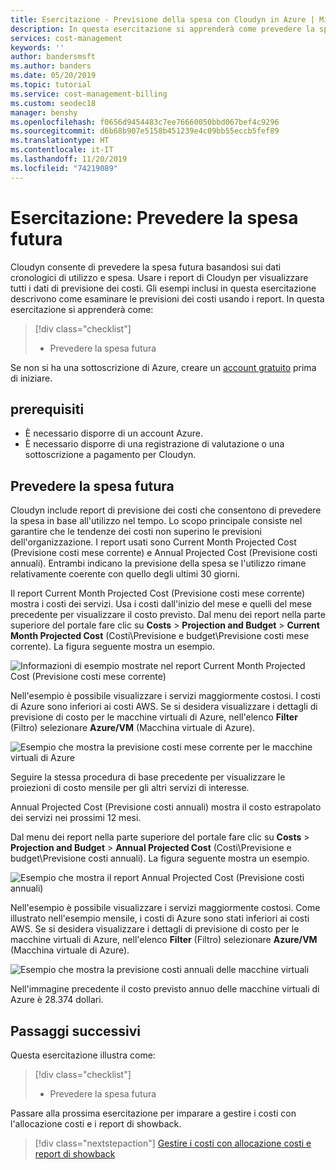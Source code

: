```yaml
---
title: Esercitazione - Previsione della spesa con Cloudyn in Azure | Microsoft Docs
description: In questa esercitazione si apprenderà come prevedere la spesa tramite dati cronologici di utilizzo e spesa.
services: cost-management
keywords: ''
author: bandersmsft
ms.author: banders
ms.date: 05/20/2019
ms.topic: tutorial
ms.service: cost-management-billing
ms.custom: seodec18
manager: benshy
ms.openlocfilehash: f0656d9454483c7ee76660050bbd067bef4c9296
ms.sourcegitcommit: d6b68b907e5158b451239e4c09bb55eccb5fef89
ms.translationtype: HT
ms.contentlocale: it-IT
ms.lasthandoff: 11/20/2019
ms.locfileid: "74219089"
---
```

# <a name="tutorial-forecast-future-spending"></a>Esercitazione: Prevedere la spesa futura

Cloudyn consente di prevedere la spesa futura basandosi sui dati cronologici di utilizzo e spesa. Usare i report di Cloudyn per visualizzare tutti i dati di previsione dei costi. Gli esempi inclusi in questa esercitazione descrivono come esaminare le previsioni dei costi usando i report. In questa esercitazione si apprenderà come:

> [!div class="checklist"]
> * Prevedere la spesa futura

Se non si ha una sottoscrizione di Azure, creare un [account gratuito](https://azure.microsoft.com/free/?WT.mc_id=A261C142F) prima di iniziare.

## <a name="prerequisites"></a>prerequisiti

- È necessario disporre di un account Azure.
- È necessario disporre di una registrazione di valutazione o una sottoscrizione a pagamento per Cloudyn.

## <a name="forecast-future-spending"></a>Prevedere la spesa futura

Cloudyn include report di previsione dei costi che consentono di prevedere la spesa in base all'utilizzo nel tempo. Lo scopo principale consiste nel garantire che le tendenze dei costi non superino le previsioni dell'organizzazione. I report usati sono Current Month Projected Cost (Previsione costi mese corrente) e Annual Projected Cost (Previsione costi annuali). Entrambi indicano la previsione della spesa se l'utilizzo rimane relativamente coerente con quello degli ultimi 30 giorni.

Il report Current Month Projected Cost (Previsione costi mese corrente) mostra i costi dei servizi. Usa i costi dall'inizio del mese e quelli del mese precedente per visualizzare il costo previsto. Dal menu dei report nella parte superiore del portale fare clic su **Costs** > **Projection and Budget** > **Current Month Projected Cost** (Costi\Previsione e budget\Previsione costi mese corrente). La figura seguente mostra un esempio.

![Informazioni di esempio mostrate nel report Current Month Projected Cost (Previsione costi mese corrente)](./media/tutorial-forecast-spending/project-month01.png)

Nell'esempio è possibile visualizzare i servizi maggiormente costosi. I costi di Azure sono inferiori ai costi AWS. Se si desidera visualizzare i dettagli di previsione di costo per le macchine virtuali di Azure, nell'elenco **Filter** (Filtro) selezionare **Azure/VM** (Macchina virtuale di Azure).

![Esempio che mostra la previsione costi mese corrente per le macchine virtuali di Azure](./media/tutorial-forecast-spending/project-month02.png)

Seguire la stessa procedura di base precedente per visualizzare le proiezioni di costo mensile per gli altri servizi di interesse.

Annual Projected Cost (Previsione costi annuali) mostra il costo estrapolato dei servizi nei prossimi 12 mesi.

Dal menu dei report nella parte superiore del portale fare clic su **Costs** > **Projection and Budget** > **Annual Projected Cost** (Costi\Previsione e budget\Previsione costi annuali). La figura seguente mostra un esempio.

![Esempio che mostra il report Annual Projected Cost (Previsione costi annuali)](./media/tutorial-forecast-spending/project-annual01.png)

Nell'esempio è possibile visualizzare i servizi maggiormente costosi. Come illustrato nell'esempio mensile, i costi di Azure sono stati inferiori ai costi AWS. Se si desidera visualizzare i dettagli di previsione di costo per le macchine virtuali di Azure, nell'elenco **Filter** (Filtro) selezionare **Azure/VM** (Macchina virtuale di Azure).

![Esempio che mostra la previsione costi annuali delle macchine virtuali](./media/tutorial-forecast-spending/project-annual02.png)

Nell'immagine precedente il costo previsto annuo delle macchine virtuali di Azure è 28.374 dollari.

## <a name="next-steps"></a>Passaggi successivi

Questa esercitazione illustra come:

> [!div class="checklist"]
> * Prevedere la spesa futura


Passare alla prossima esercitazione per imparare a gestire i costi con l'allocazione costi e i report di showback.

> [!div class="nextstepaction"]
> [Gestire i costi con allocazione costi e report di showback](tutorial-manage-costs.md)
